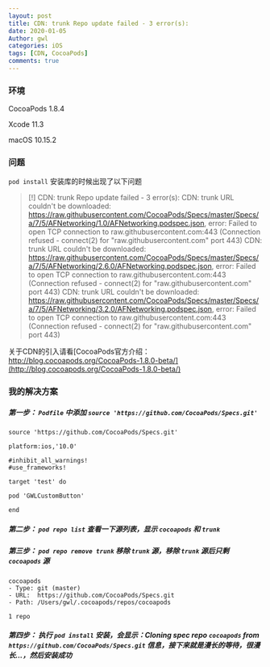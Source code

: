 ```yaml
---
layout: post
title: CDN: trunk Repo update failed - 3 error(s):
date: 2020-01-05
Author: gwl
categories: iOS
tags: [CDN, CocoaPods]
comments: true
---
```



### 环境

CocoaPods 1.8.4

Xcode 11.3

macOS 10.15.2

### 问题

`pod install` 安装库的时候出现了以下问题

> [!] CDN: trunk Repo update failed - 3 error(s):
> CDN: trunk URL couldn't be downloaded: https://raw.githubusercontent.com/CocoaPods/Specs/master/Specs/a/7/5/AFNetworking/1.0/AFNetworking.podspec.json, error: Failed to open TCP connection to raw.githubusercontent.com:443 (Connection refused - connect(2) for "raw.githubusercontent.com" port 443)
> CDN: trunk URL couldn't be downloaded: https://raw.githubusercontent.com/CocoaPods/Specs/master/Specs/a/7/5/AFNetworking/2.6.0/AFNetworking.podspec.json, error: Failed to open TCP connection to raw.githubusercontent.com:443 (Connection refused - connect(2) for "raw.githubusercontent.com" port 443)
> CDN: trunk URL couldn't be downloaded: https://raw.githubusercontent.com/CocoaPods/Specs/master/Specs/a/7/5/AFNetworking/3.2.0/AFNetworking.podspec.json, error: Failed to open TCP connection to raw.githubusercontent.com:443 (Connection refused - connect(2) for "raw.githubusercontent.com" port 443)


关于CDN的引入请看[CocoaPods官方介绍：http://blog.cocoapods.org/CocoaPods-1.8.0-beta/](http://blog.cocoapods.org/CocoaPods-1.8.0-beta/)

### 我的解决方案

##### 第一步： `Podfile` 中添加 `source 'https://github.com/CocoaPods/Specs.git'`

```
source 'https://github.com/CocoaPods/Specs.git'

platform:ios,'10.0'

#inhibit_all_warnings!
#use_frameworks!

target 'test' do

pod 'GWLCustomButton'

end
```

##### 第二步： `pod repo list` 查看一下源列表，显示 `cocoapods` 和 `trunk`

##### 第三步： `pod repo remove trunk` 移除 `trunk` 源，移除 `trunk` 源后只剩 `cocoapods` 源

```
cocoapods
- Type: git (master)
- URL:  https://github.com/CocoaPods/Specs.git
- Path: /Users/gwl/.cocoapods/repos/cocoapods

1 repo
```

##### 第四步： 执行 `pod install` 安装，会显示：Cloning spec repo `cocoapods` from `https://github.com/CocoaPods/Specs.git` 信息，接下来就是漫长的等待，很漫长...，然后安装成功